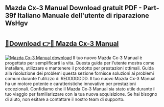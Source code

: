 ## Mazda Cx-3 Manual Download gratuit PDF - Part-39f Italiano Manuale dell'utente di riparazione WsHgv

# <h2><a href="http://dfb8vq.blite.top/?on=Mazda+Cx-3+Manual">🔗Download 👉🔴 Mazda Cx-3 Manual</a></h2>

[![Mazda Cx-3 Manual download](https://i.imgur.com/lujVjoI.png)](http://dfb8vq.blite.top/?on=Mazda+Cx-3+Manual)
Il tuo nuovo Mazda Cx-3 Manual è progettato per semplificarti la vita. Questa guida per l'utente mostra come installare, utilizzare e mantenere il prodotto per prestazioni ottimali. Guida alla risoluzione dei problemi questa sezione fornisce soluzioni ai problemi comuni durante l'utilizzo di REDDDDDDD. Il tuo nuovo Mazda Cx-3 Manual ha un motore potente e caratteristiche innovative per prestazioni eccezionali. Confidiamo che il Mazda Cx-3 Manual sia stato utile durante il tuo viaggio per familiarizzare con la tua nuova acquisizione. Se hai bisogno di aiuto, non esitare a contattare il nostro team di supporto.

